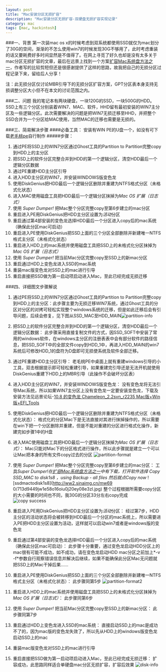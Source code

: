 ```yaml
---
layout: post
title: "Mac安装分区无损扩容"
description: "Mac安装分区无损扩容-双硬盘无损扩容实现记录"
category: mac
tags: [mac, hackintosh]
---
```


###一、背景
第一次装mac os x的时候考虑到双系统都使用SSD就仅为mac划分了30G的空间，渐渐的不怎么使用win7的时候发现30G不够用了，此时考虑重装的话又要耗费好多时间显然是不值得了。在网上寻觅了好久也却是没有太多关于mac分区无损扩容的文章，最后在远景上找到一个方案[扩容Mac系统盘方法之一](http://bbs.pcbeta.com/viewthread-1156969-1-1.html)，作者写的比较剪短但还是很感谢提供了这样的思路，故我把自己的无损分区过程记录下来，留给后人分享！

注：此无损分区仅讨论MBR引导下的无损分区扩容方案，GPT分区表本身支持无损调整分区大小但不在本文的讨论范围之内。

###二、问题
我的笔记本有两块硬盘，一块120G的SSD，一块500G的HDD。SSD上有三个分区分别装着WIN7、MAC、软件，HHD留有最初安装的WIN7主分区及一些逻辑分区。此次需要解决的问题是把WIN7无损迁移至HHD，并把整个SSD合并为一个分区给MAC使用，当然MAC的迁移也需要是无损的。

###三、简易解决步骤
####必备工具：
安装有WIN PE的U盘一个，如没有可下载[老毛桃pe](http://www.laomaotao.net/)自行制作
#####步骤：
1. 通过PE将SSD上的WIN7分区通过Ghost工具的Partition to Partition完整copy到HDD上的主分区
2. 把SSD上的软件分区完整合并到HDD的第一个逻辑分区，清空HDD最后一个逻辑分区数据
3. 通过PE重建HDD主分区引导
4. 进入HDD主分区的WIN7，并安装WINDOWS版变色龙
5. 使用DiskGenius把HDD最后一个逻辑分区删除并重建为NTFS格式分区（未格式化状态）
6. 进入MAC使用磁盘工具把HDD最后一个逻辑分区抹掉为*Mac OS 扩展（日志式）*
7. 使用 *Super Dumper!* 把Mac整个分区完整copy至第6步建立的mac分区
8. 重启进入PE用DiskGenius把HDD主分区设置为*活动*分区
9. 重启通过第4部安装的变色龙选择HDD最后一个分区进入copy后的mac系统（确保此分区mac可启动）
10. 重启进入PE使用DiskGenius把SSD上面的三个分区全部删除并新建唯一NTFS格式主分区（未格式化状态）
11. 重启进入HDD上的mac系统并使用磁盘工具把SSD上的未格式化分区抹掉为*Mac OS 扩展（日志式）*
12. 使用 *Super Dumper!* 把当前Mac分区完整copy至SSD上的新mac分区
13. 重启通过HDD上变色龙进入SSD的mac系统
14. 重装mac版变色龙对SSD上的mac进行引导
15. 重启直接把SSD做为第一启动项启动进入Mac，至此已经完成无损迁移

###四、详细图文步骤解说
1. 通过PE将SSD上的WIN7分区通过Ghost工具的Partition to Partition完整copy到HDD上的主分区：此步骤主要为无损迁移WIN7系统，通过Ghost工具的分区对分区的对拷可轻松实现整个windows系统的迁移，但是如此迁移后会有引导问题，后续会修复，见下图从SSD_MAC至HDD_MAIN![partition-info](http://ww2.sinaimg.cn/mw690/713d9449jw1e58o121lfkj206p05pdg7.jpg)

2. 把SSD上的软件分区完整合并到HDD的第一个逻辑分区，清空HDD最后一个逻辑分区数据：
	此步骤采用直接复制文件的方式，因SSD_SOFT中安装了常用的windows软件，在windows主分区的注册表表中会有部分软件的路径信息，把SSD_SOFT中的全部文件copy到HDD_1中，再进入HDD_MAIN的win7系统后可修改HDD_1的盘符为D盘即可无损使系统及软件全部迁移。
3. 通过PE重建HDD主分区引导：
	老毛桃PE中桌面上就有重建windows引导的小工具，双击根据提示即可轻松重建引导，如果重建完引导还是无法开机就使用DiskGenius重建下HDD上的MBR引导（此操作不会破坏分区表）
4. 进入HDD主分区的WIN7，并安装WINDOWS版变色龙：
	没有变色龙将无法引导Mac系统，所以如果WIN7主分区上没有变色龙一定要安装变色龙，下载及安装方法见远景论坛-[10.8 的变色龙 Chameleon_2.2svn_r2235 Mac版+Win版+EFI_Tools](http://bbs.pcbeta.com/viewthread-971434-1-1.html)
5. 使用DiskGenius把HDD最后一个逻辑分区删除并重建为NTFS格式分区（未格式化状态）：
	格式化的分区Mac下是无法直接对其进行抹掉操作的，所以需要在win下把一个分区删除并重建，但是不能对重建的分区进行格式化操作，新建完如步骤1中的H盘
6. 进入MAC使用磁盘工具把HDD最后一个逻辑分区抹掉为*Mac OS 扩展（日志式）*：
	Mac只能对Mac下的分区格式进行操作，所以此步骤就是建立一个可以让Mac把本身的所有文件copy过去的分区
	![partition-format](http://ww3.sinaimg.cn/mw690/713d9449jw1e58psc0q9lj20kk0htac5.jpg)
7. 使用 *Super Dumper!* 把Mac整个分区完整copy至第6步建立的mac分区：
	工具*Super Dumper!*在[扩容Mac系统盘方法之一](http://bbs.pcbeta.com/viewthread-1156969-1-1.html)中有下载，打开软件选择 Copy SSD_MAC to disk1s8 ，using Backup - all files 然后就点*Copy now*
	![ssdmactodisk1s8](http://ww2.sinaimg.cn/mw69	0/713d9449jw1e58o16oiu0j20ey08e3zl.jpg) 
	整个过程根据所需要copy分区的大小需要的时间也不同，我30G的分区33分左右copy完成
	![copy success](http://ww4.sinaimg.cn/mw690/713d9449jw1e58o13glmtj20ey0coq48.jpg)
8. 重启进入PE用DiskGenius把HDD主分区设置为*活动*分区：
	经过第7步，HDD主分区的活动状态将会被转移到HDD最后一个分区的mac系统上，所以需要进入PE把HDD主分区设置为活动，这样就可以启动win7或者是windows版的变色龙
9. 重启通过第4部安装的变色龙选择HDD最后一个分区进入copy后的mac系统（确保此分区mac可启动）：
	此步骤十分重要，通过变色龙启动HDD分区上的mac很有可能不成功，如不成功，请在变色龙启动HDD mac分区之前加上*-v -f*参数自行观察错误信息并解决后继续，如果不能确保此分区Mac无问题就把SSD上的Mac干掉后果……
10. 重启进入PE使用DiskGenius把SSD上面的三个分区全部删除并新建唯一NTFS格式主分区（未格式化状态）：
	此步骤同第5步
	![partition-format2](http://ww3.sinaimg.cn/mw690/713d9449jw1e58o11cvepj206m04bgls.jpg)
11. 重启进入HDD上的mac系统并使用磁盘工具把SSD上的未格式化分区抹掉为*Mac OS 扩展（日志式）*：
	此步骤同第6步
12. 使用 *Super Dumper!* 把当前Mac分区完整copy至SSD上的新mac分区：
	此步骤同第7步
13. 重启通过HDD上变色龙进入SSD的mac系统：
	直接启动SSD上的mac是成功不了的，因为mac版的变色龙失效了，所以先从HDD上的windows版变色龙启动SSD上的mac
14. 重装mac版变色龙对SSD上的mac进行引导
15. 重启直接把SSD做为第一启动项启动进入Mac，至此已经完成无损迁移：
	扩容成功，此思路同样适合单硬盘mac分区无损扩容，扩容后效果
	![disk-info](http://ww1.sinaimg.cn/mw690/713d9449jw1e58o15f1j2j20g90a6myu.jpg)